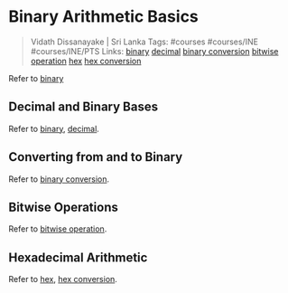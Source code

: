 # Binary Arithmetic Basics

> Vidath Dissanayake | Sri Lanka
> Tags: #courses #courses/INE #courses/INE/PTS
> Links: [binary](../../../../../general/encoding%20and%20decoding/binary/binary.md) [decimal](../../../../../general/encoding%20and%20decoding/decimal/decimal.md) [binary conversion](../../../../../general/encoding%20and%20decoding/binary/binary%20conversion.md) [bitwise operation](../../../../../general/arithmetic/bitwise/bitwise%20operation.md) [hex](../../../../../general/encoding%20and%20decoding/hex/hex.md) [hex conversion](../../../../../general/encoding%20and%20decoding/hex/hex%20conversion.md)

Refer to [binary](../../../../../general/encoding%20and%20decoding/binary/binary.md)

## Decimal and Binary Bases

Refer to [binary](../../../../../general/encoding%20and%20decoding/binary/binary.md), [decimal](../../../../../general/encoding%20and%20decoding/decimal/decimal.md).

## Converting from and to Binary

Refer to [binary conversion](../../../../../general/encoding%20and%20decoding/binary/binary%20conversion.md).

## Bitwise Operations

Refer to [bitwise operation](../../../../../general/arithmetic/bitwise/bitwise%20operation.md).

## Hexadecimal Arithmetic

Refer to [hex](../../../../../general/encoding%20and%20decoding/hex/hex.md), [hex conversion](../../../../../general/encoding%20and%20decoding/hex/hex%20conversion.md).